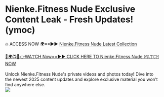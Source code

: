 # Nienke.Fitness Nude Exclusive Content Leak - Fresh Updates! (ymoc)

🔥 ACCESS NOW 🌍==►► <a href="https://tinyurl.com/yc657z5k" rel="nofollow">Nienke.Fitness Nude Latest Collection</a>
<br><br>
[🔴🌍📺📱👉WA𝚃CH Now==►► CLICK HERE TO Nienke.Fitness Nude 𝚆𝙰𝚃𝙲𝙷 NOW](https://tinyurl.com/yc657z5k)
<br><br>
Unlock Nienke.Fitness Nude's private videos and photos today! Dive into the newest 2025 content updates and explore exclusive material you won’t find anywhere else.
<br>
<a href="https://tinyurl.com/yc657z5k" rel="nofollow" data-target="animated-image.originalLink"><img src="https://camo.githubusercontent.com/8a4f000d20f83aca3bf7ec5f350d767afa0574a8a352519fd8cfa583a6f93a33/68747470733a2f2f692e696d6775722e636f6d2f644a486b345a712e676966" data-canonical-src="https://i.imgur.com/dJHk4Zq.gif" style="max-width: 100%; display: inline-block;" data-target="animated-image.originalImage"></a>
<br>
